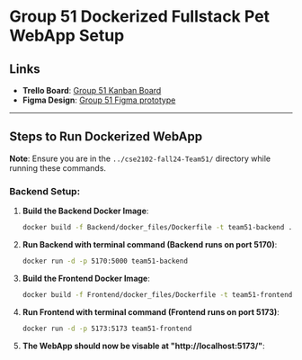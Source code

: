 # Group 51 Dockerized Fullstack Pet WebApp Setup

## **Links**
- **Trello Board**: [Group 51 Kanban Board](https://trello.com/b/j8t0Ulvk/group-51-jira-kaban-board)  
- **Figma Design**: [Group 51 Figma prototype](https://www.figma.com/design/mKMWW1sIOVpuQKOlapBINQ/ishayu.ray)

---

## **Steps to Run Dockerized WebApp**

**Note**: Ensure you are in the `../cse2102-fall24-Team51/` directory while running these commands.

### **Backend Setup**:

1. **Build the Backend Docker Image**:
   ```bash
   docker build -f Backend/docker_files/Dockerfile -t team51-backend .

2. **Run Backend with terminal command (Backend runs on port 5170)**:
   ```bash
   docker run -d -p 5170:5000 team51-backend
   
3. **Build the Frontend Docker Image**:
   ```bash
   docker build -f Frontend/docker_files/Dockerfile -t team51-frontend .
   
4. **Run Frontend with terminal command (Frontend runs on port 5173)**:
   ```bash
   docker run -d -p 5173:5173 team51-frontend
   
5.  **The WebApp should now be visable at "http://localhost:5173/"**:
